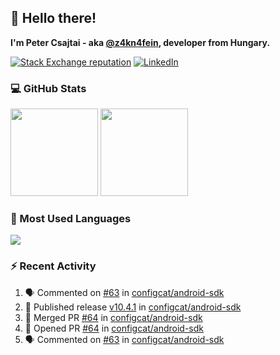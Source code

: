 ## 👋 Hello there!

**I'm Peter Csajtai - aka [@z4kn4fein](https://github.com/z4kn4fein), developer from Hungary.**

[![Stack Exchange reputation](https://img.shields.io/stackexchange/stackoverflow/r/8700582?color=orange&label=reputation&logo=stackoverflow&style=for-the-badge)](https://stackoverflow.com/users/8700582)
[![LinkedIn](https://img.shields.io/badge/linkedin-%230077B5.svg?style=for-the-badge&logo=linkedin&logoColor=white)](https://www.linkedin.com/in/csajtai-p%C3%A9ter-45395341/)

### 💻 GitHub Stats

<div>
  <img height="140px" src="https://github-readme-stats-pcsajtai.vercel.app/api?username=z4kn4fein&show_icons=true&hide_border=true&count_private=true&custom_title=Stats&theme=dracula&line_height=24&hide_title=true">
  <img height="140px" src="https://streak-stats.demolab.com?user=z4kn4fein&theme=dracula&hide_border=true">
  
</div>

### :toolbox: Most Used Languages

<img src="https://github-readme-stats-pcsajtai.vercel.app/api/top-langs/?username=z4kn4fein&theme=dracula&hide_border=true&layout=compact&langs_count=8&hide_title=true">

### :zap: Recent Activity

<!--START_SECTION:activity-->
1. 🗣 Commented on [#63](https://github.com/configcat/android-sdk/issues/63#issuecomment-2813127884) in [configcat/android-sdk](https://github.com/configcat/android-sdk)
2. 🚀 Published release [v10.4.1](https://github.com/configcat/android-sdk/releases/tag/v10.4.1) in [configcat/android-sdk](https://github.com/configcat/android-sdk)
3. 🎉 Merged PR [#64](https://github.com/configcat/android-sdk/pull/64) in [configcat/android-sdk](https://github.com/configcat/android-sdk)
4. 💪 Opened PR [#64](https://github.com/configcat/android-sdk/pull/64) in [configcat/android-sdk](https://github.com/configcat/android-sdk)
5. 🗣 Commented on [#63](https://github.com/configcat/android-sdk/issues/63#issuecomment-2812564547) in [configcat/android-sdk](https://github.com/configcat/android-sdk)
<!--END_SECTION:activity-->
